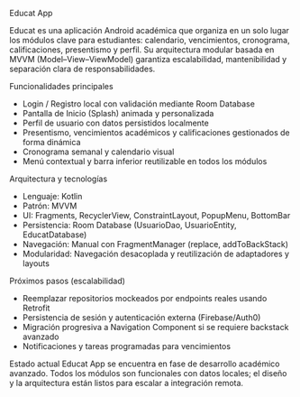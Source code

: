 Educat App

Educat es una aplicación Android académica que organiza en un solo lugar los módulos clave para estudiantes: calendario, vencimientos, cronograma, calificaciones, presentismo y perfil. Su arquitectura modular basada en MVVM (Model–View–ViewModel) garantiza escalabilidad, mantenibilidad y separación clara de responsabilidades.

Funcionalidades principales
- Login / Registro local con validación mediante Room Database
- Pantalla de Inicio (Splash) animada y personalizada
- Perfil de usuario con datos persistidos localmente
- Presentismo, vencimientos académicos y calificaciones gestionados de forma dinámica
- Cronograma semanal y calendario visual
- Menú contextual y barra inferior reutilizable en todos los módulos

Arquitectura y tecnologías
- Lenguaje: Kotlin
- Patrón: MVVM
- UI: Fragments, RecyclerView, ConstraintLayout, PopupMenu, BottomBar
- Persistencia: Room Database (UsuarioDao, UsuarioEntity, EducatDatabase)
- Navegación: Manual con FragmentManager (replace, addToBackStack)
- Modularidad: Navegación desacoplada y reutilización de adaptadores y layouts

Próximos pasos (escalabilidad)
- Reemplazar repositorios mockeados por endpoints reales usando Retrofit
- Persistencia de sesión y autenticación externa (Firebase/Auth0)
- Migración progresiva a Navigation Component si se requiere backstack avanzado
- Notificaciones y tareas programadas para vencimientos

Estado actual
Educat App se encuentra en fase de desarrollo académico avanzado. Todos los módulos son funcionales con datos locales; el diseño y la arquitectura están listos para escalar a integración remota.



